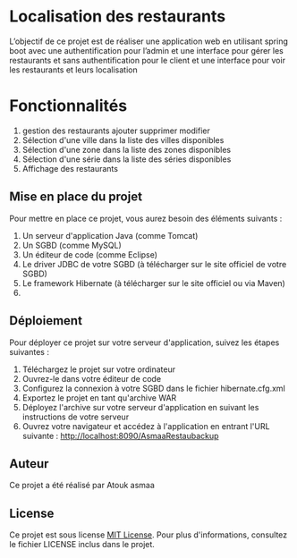 # Localisation des restaurants

L’objectif de ce projet est de réaliser une application web en utilisant spring boot avec une authentification pour l’admin et une interface pour gérer les restaurants et sans authentification pour le client et une interface pour voir les restaurants et leurs localisation


# Fonctionnalités
1.  gestion des restaurants ajouter supprimer modifier 
2.  Sélection d'une ville dans la liste des villes disponibles
3. Sélection d'une zone dans la liste des zones disponibles
4. Sélection d'une série dans la liste des séries disponibles
5.  Affichage des restaurants 

## Mise en place du projet

Pour mettre en place ce projet, vous aurez besoin des éléments suivants :

1.  Un serveur d'application Java (comme Tomcat)
2.  Un SGBD (comme MySQL)
3.  Un éditeur de code (comme Eclipse)
4.  Le driver JDBC de votre SGBD (à télécharger sur le site officiel de votre SGBD)
5.  Le framework Hibernate (à télécharger sur le site officiel ou via Maven)
6. 
## Déploiement
Pour déployer ce projet sur votre serveur d'application, suivez les étapes suivantes :

1.  Téléchargez le projet sur votre ordinateur
2.  Ouvrez-le dans votre éditeur de code
3.  Configurez la connexion à votre SGBD dans le fichier hibernate.cfg.xml
4.  Exportez le projet en tant qu'archive WAR
5.  Déployez l'archive sur votre serveur d'application en suivant les instructions de votre serveur
6.  Ouvrez votre navigateur et accédez à l'application en entrant l'URL suivante :  [http://localhost:8090/AsmaaRestaubackup](http://localhost:8080/nom_de_votre_application)  


## Auteur

Ce projet a été réalisé par Atouk asmaa
## License

Ce projet est sous license [MIT License](https://choosealicense.com/licenses/mit/). Pour plus d'informations, consultez le fichier LICENSE inclus dans le projet.

